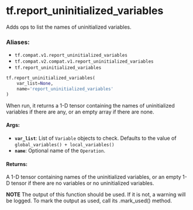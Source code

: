 <div itemscope itemtype="http://developers.google.com/ReferenceObject">
<meta itemprop="name" content="tf.report_uninitialized_variables" />
<meta itemprop="path" content="Stable" />
</div>

# tf.report_uninitialized_variables

Adds ops to list the names of uninitialized variables.

### Aliases:

* `tf.compat.v1.report_uninitialized_variables`
* `tf.compat.v2.compat.v1.report_uninitialized_variables`
* `tf.report_uninitialized_variables`

``` python
tf.report_uninitialized_variables(
    var_list=None,
    name='report_uninitialized_variables'
)
```

<!-- Placeholder for "Used in" -->

When run, it returns a 1-D tensor containing the names of uninitialized
variables if there are any, or an empty array if there are none.

#### Args:


* <b>`var_list`</b>: List of `Variable` objects to check. Defaults to the value of
  `global_variables() + local_variables()`
* <b>`name`</b>: Optional name of the `Operation`.


#### Returns:

A 1-D tensor containing names of the uninitialized variables, or an empty
1-D tensor if there are no variables or no uninitialized variables.



**NOTE** The output of this function should be used.  If it is not, a warning will be logged.  To mark the output as used, call its .mark_used() method.